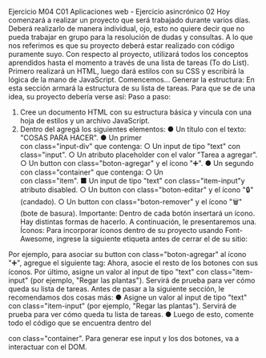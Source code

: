 Ejercicio M04 C01
Aplicaciones web - Ejercicio asincrónico 02
Hoy comenzará a realizar un proyecto que será trabajado durante varios días.
Deberá realizarlo de manera individual, ojo, esto no quiere decir que no pueda
trabajar en grupo para la resolución de dudas y consultas. A lo que nos referimos es
que su proyecto deberá estar realizado con código puramente suyo.
Con respecto al proyecto, utilizará todos los conceptos aprendidos hasta el
momento a través de una lista de tareas (To do List).
Primero realizará un HTML, luego dará estilos con su CSS y escribirá la lógica de la
mano de JavaScript. Comencemos…
Generar la estructura:
En esta sección armará la estructura de su lista de tareas. Para que se de una idea,
su proyecto debería verse así:
Paso a paso:
1. Cree un documento HTML con su estructura básica y vincula con una hoja de
estilos y un archivo JavaScript.
2. Dentro del <body> agregá los siguientes elementos:
● Un título con el texto: "COSAS PARA HACER".
● Un primer <div> con class="input-div" que contenga:
○ Un input de tipo "text" con class="input".
○ Un atributo placeholder con el valor "Tarea a agregar".
○ Un button con class="boton-agregar" y el ícono "➕".
● Un segundo <div> con class="container" que contenga:
○ Un <div> con class="item".
■ Un input de tipo "text" con class="item-input"y atributo
disabled.
○ Un button con class="boton-editar" y el ícono "🔒" (candado).
○ Un button con class="boton-remover" y el ícono "🗑" (bote de
basura).
Importante: Dentro de cada botón insertará un ícono. Hay distintas formas de
hacerlo. A continuación, le presentaremos una.
Íconos: Para incorporar íconos dentro de su proyecto usando Font-Awesome,
ingrese la siguiente etiqueta antes de cerrar el <body> de su sitio:
<script src="https://kit.fontawesome.com/ba0ece2d64.js"></script>
Por ejemplo, para asociar su button con class="boton-agregar" al ícono "➕",
agregue el siguiente tag:
<i class="fas fa-plus"></i>
Ahora, asocie el resto de los botones con sus íconos.
Por último, asigne un valor al input de tipo "text" con class="item-input"
(por ejemplo, "Regar las plantas"). Servirá de prueba para ver cómo queda su
lista de tareas.
Antes de pasar a la siguiente sección, le recomendamos dos cosas más:
● Asigne un valor al input de tipo "text" con class="item-input" (por
ejemplo, "Regar las plantas"). Servirá de prueba para ver cómo queda tu lista
de tareas.
● Luego de esto, comente todo el código que se encuentra dentro del <div>
con class="container". Para generar ese input y los dos botones, va a
interactuar con el DOM.
